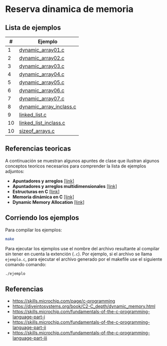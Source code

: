 # Reserva dinamica de memoria

## Lista de ejemplos

|#|Ejemplo|
|---|---|
|1|[dynamic_array01.c](dynamic_array01.c)|
|2|[dynamic_array02.c](dynamic_array02.c)|
|3|[dynamic_array03.c](dynamic_array03.c)|
|4|[dynamic_array04.c](dynamic_array04.c)|
|5|[dynamic_array05.c](dynamic_array05.c)|
|6|[dynamic_array06.c](dynamic_array06.c)|
|7|[dynamic_array07.c](dynamic_array07.c)|
|8|[dynamic_array_inclass.c](dynamic_array_inclass.c)|
|9|[linked_list.c](linked_list.c)|
|10|[linked_list_inclass.c](linked_list_inclass.c)|
|10|[sizeof_arrays.c](sizeof_arrays.c)|

## Referencias teoricas

A continuación se muestran algunos apuntes de clase que ilustran algunos conceptos teoricos necesarios para comprender la lista de ejemplos adjuntos:
* **Apuntadores y arreglos** [[link]](https://udea-so.github.io/intro-c/content/CH_02-S02.html)
* **Apuntadores y arreglos multidimensionales** [[link]](https://udea-so.github.io/intro-c/content/CH_02-S03.html)
* **Estructuras en C** [[link]](https://udea-so.github.io/intro-c/content/CH_02-S04.html)
* **Memoria dinámica en C** [[link]](https://udea-so.github.io/intro-c/content/CH_02-S05.html)
* **Dynamic Memory Allocation** [[link]](https://diveintosystems.org/book/C2-C_depth/dynamic_memory.html)

## Corriendo los ejemplos

Para compilar los ejemplos:

```bash
make
```

Para ejecutar los ejemplos use el nombre del archivo resultante al compilar sin tener en cuenta la extención (`.c`). Por ejemplo, si el archivo se llama `ejemplo.c`, para ejecutar el archivo generado por el makefile use el siguiente comando comando:

```bash
./ejemplo
```

## Referencias

* https://skills.microchip.com/page/c-programming
* https://diveintosystems.org/book/C2-C_depth/dynamic_memory.html
* https://skills.microchip.com/fundamentals-of-the-c-programming-language-part-i
* https://skills.microchip.com/fundamentals-of-the-c-programming-language-part-ii
* https://skills.microchip.com/fundamentals-of-the-c-programming-language-part-iii

